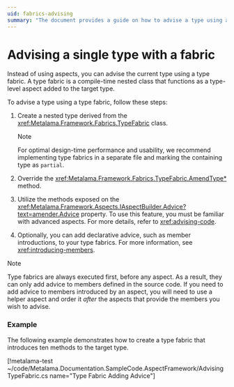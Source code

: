```yaml
---
uid: fabrics-advising
summary: "The document provides a guide on how to advise a type using a type fabric, a compile-time nested class, in the Metalama Framework. It includes a step-by-step process and an example."
---
```


# Advising a single type with a fabric

Instead of using aspects, you can advise the current type using a type fabric. A type fabric is a compile-time nested class that functions as a type-level aspect added to the target type.

To advise a type using a type fabric, follow these steps:

1. Create a nested type derived from the <xref:Metalama.Framework.Fabrics.TypeFabric> class.

    > [!NOTE]
    > For optimal design-time performance and usability, we recommend implementing type fabrics in a separate file and marking the containing type as `partial`.

2. Override the <xref:Metalama.Framework.Fabrics.TypeFabric.AmendType*> method.

3. Utilize the methods exposed on the <xref:Metalama.Framework.Aspects.IAspectBuilder.Advice?text=amender.Advice> property. To use this feature, you must be familiar with advanced aspects. For more details, refer to <xref:advising-code>.

4. Optionally, you can add declarative advice, such as member introductions, to your type fabrics. For more information, see <xref:introducing-members>.

> [!NOTE]
> Type fabrics are always executed first, before any aspect. As a result, they can only add advice to members defined in the source code. If you need to add advice to members introduced by an aspect, you will need to use a helper aspect and order it _after_ the aspects that provide the members you wish to advise.

### Example

The following example demonstrates how to create a type fabric that introduces ten methods to the target type.

[!metalama-test ~/code/Metalama.Documentation.SampleCode.AspectFramework/AdvisingTypeFabric.cs name="Type Fabric Adding Advice"]



